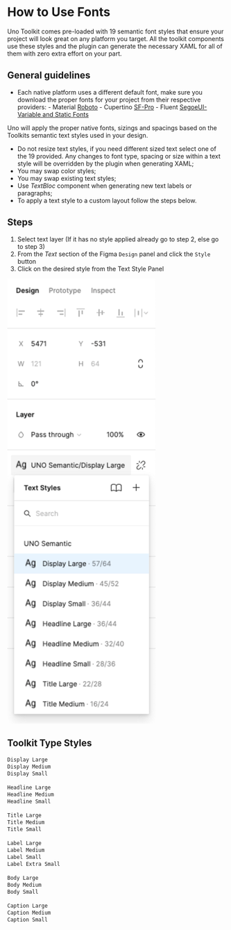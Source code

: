 # How to Use Fonts

Uno Toolkit comes pre-loaded with 19 semantic font styles that ensure your project will look great on any platform you target. All the toolkit components use these styles and the plugin can generate the necessary XAML for all of them with zero extra effort on your part.

## General guidelines

- Each native platform uses a different default font, make sure you download the proper fonts for your project from their respective providers:
            \- Material [Roboto](https://fonts.google.com/specimen/Roboto)
            \- Cupertino [SF-Pro](https://developer.apple.com/fonts/)
            \- Fluent [SegoeUI-Variable and Static Fonts](https://docs.microsoft.com/en-us/windows/apps/design/downloads/#fonts)

Uno will apply the proper native fonts, sizings and spacings based on the Toolkits semantic text styles used in your design.

- Do not resize text styles, if you need different sized text select one of the 19 provided. Any changes to font type, spacing or size within a text style will be overridden by the plugin when generating XAML;
- You may swap color styles;
- You may swap existing text styles;
- Use *TextBloc* component when generating new text labels or paragraphs;
- To apply a text style to a custom layout follow the steps below.

 

## Steps

1. Select text layer (If it has no style applied already go to step 2, else go to step 3)
2. From the *Text* section of the Figma `Design` panel and click the `Style` button
3. Click on the desired style from the Text Style Panel

![](assets/fonts.png)


## Toolkit Type Styles

```
Display Large
Display Medium
Display Small
 
Headline Large
Headline Medium
Headline Small
 
Title Large
Title Medium
Title Small
 
Label Large
Label Medium
Label Small
Label Extra Small
 
Body Large
Body Medium
Body Small
 
Caption Large
Caption Medium
Caption Small
```